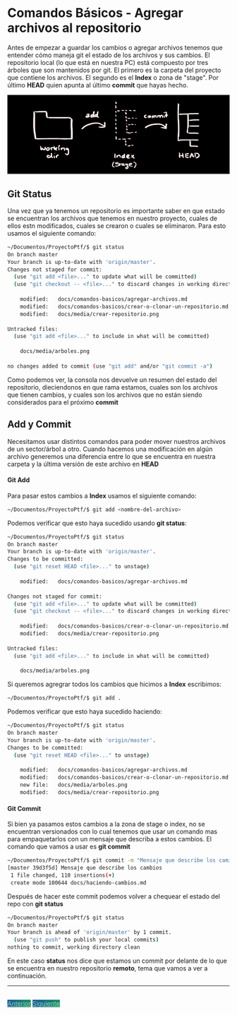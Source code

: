 # Comandos Básicos - Agregar archivos al repositorio

Antes de empezar a guardar los cambios o agregar archivos tenemos que entender cómo maneja git el estado de los archivos y sus cambios.
El repositorio local (lo que está en nuestra PC) está compuesto por tres árboles que son mantenidos por git.
El primero es la carpeta del proyecto que contiene los archivos.
El segundo es el **Index** o zona de "stage".
Por último **HEAD** quien apunta al último __commit__ que hayas hecho.

![Estructura de git](media/arboles.png)

## Git Status
Una vez que ya tenemos un repositorio es importante saber en que estado se encuentran los archivos que tenemos en nuestro proyecto, cuales de ellos estn modificados, cuales se crearon o cuales se eliminaron.
Para esto usamos el siguiente comando:

```bash
~/Documentos/ProyectoPtf/$ git status
On branch master
Your branch is up-to-date with 'origin/master'.
Changes not staged for commit:
  (use "git add <file>..." to update what will be committed)
  (use "git checkout -- <file>..." to discard changes in working directory)

	modified:   docs/comandos-basicos/agregar-archivos.md
	modified:   docs/comandos-basicos/crear-o-clonar-un-repositorio.md
	modified:   docs/media/crear-repositorio.png

Untracked files:
  (use "git add <file>..." to include in what will be committed)

	docs/media/arboles.png

no changes added to commit (use "git add" and/or "git commit -a")
```

Como podemos ver, la consola nos devuelve un resumen del estado del repositorio, dieciendonos en que rama estamos, cuales son los archivos que tienen cambios, y cuales son los archivos que no están siendo considerados para el próximo __commit__

## Add y Commit
Necesitamos usar distintos comandos para poder mover nuestros archivos de un sector/árbol a otro.
Cuando hacemos una modificación en algún archivo generemos una diferencia entre lo que se encuentra en nuestra carpeta y la última versión de este archivo en **HEAD**

#### Git Add
Para pasar estos cambios a **Index** usamos el siguiente comando:
```bash
~/Documentos/ProyectoPtf/$ git add <nombre-del-archivo>
```
Podemos verificar que esto haya sucedido usando **git status**:
```bash
~/Documentos/ProyectoPtf/$ git status
On branch master
Your branch is up-to-date with 'origin/master'.
Changes to be committed:
  (use "git reset HEAD <file>..." to unstage)

	modified:   docs/comandos-basicos/agregar-archivos.md

Changes not staged for commit:
  (use "git add <file>..." to update what will be committed)
  (use "git checkout -- <file>..." to discard changes in working directory)

	modified:   docs/comandos-basicos/crear-o-clonar-un-repositorio.md
	modified:   docs/media/crear-repositorio.png

Untracked files:
  (use "git add <file>..." to include in what will be committed)

	docs/media/arboles.png
```

Si queremos agregrar todos los cambios que hicimos a **Index** escribimos:
```bash
~/Documentos/ProyectoPtf/$ git add .
```
Podemos verificar que esto haya sucedido haciendo:
```bash
~/Documentos/ProyectoPtf/$ git status
On branch master
Your branch is up-to-date with 'origin/master'.
Changes to be committed:
  (use "git reset HEAD <file>..." to unstage)

	modified:   docs/comandos-basicos/agregar-archivos.md
	modified:   docs/comandos-basicos/crear-o-clonar-un-repositorio.md
	new file:   docs/media/arboles.png
	modified:   docs/media/crear-repositorio.png
```

#### Git Commit

Si bien ya pasamos estos cambios a la zona de stage o index, no se encuentran versionados con lo cual tenemos que usar un comando mas para empaquetarlos con un mensaje que describa a estos cambios.
El comando que vamos a usar es **git commit**

```bash
~/Documentos/ProyectoPtf/$ git commit -m "Mensaje que describe los camios"
[master 39d3f5d] Mensaje que describe los cambios
 1 file changed, 110 insertions(+)
 create mode 100644 docs/haciendo-cambios.md
```

Después de hacer este commit podemos volver a chequear el estado del repo con **git status**

```bash
~/Documentos/ProyectoPtf/$ git status
On branch master
Your branch is ahead of 'origin/master' by 1 commit.
  (use "git push" to publish your local commits)
nothing to commit, working directory clean
```

En este caso **status** nos dice que estamos un commit por delante de lo que se encuentra en nuestro repositorio __remoto__, tema que vamos a ver a continuación.

---

<br>
<style>
.my-btn {
    width: 120px;
    display: inline;
    text-align: center;
    color: rgba(255, 255, 255, 0.6);
    background-color: #159957;
    background-image: linear-gradient(120deg, #155799, #159957);
    transition: color 0.2s ease-in-out;
}

.my-btn:hover {
    color: #FFFFFF;
}

.btn-next {
    margin-left: 71.9% !important;
}
</style>
<a href="crear-o-clonar-un-repositorio" class="btn my-btn">Anterior</a>
<a href="agregar-archivos" class="btn my-btn btn-next">Siguiente</a>
